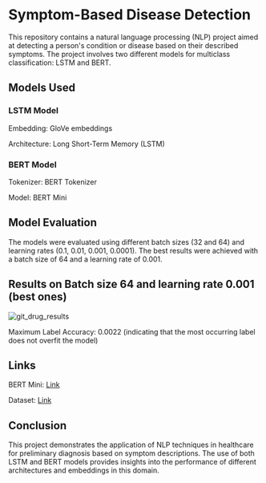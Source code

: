 # Symptom-Based Disease Detection
This repository contains a natural language processing (NLP) project aimed at detecting a person's condition or disease based on their described symptoms. The project involves two different models for multiclass classification: LSTM and BERT.

## Models Used
### LSTM Model
Embedding: GloVe embeddings

Architecture: Long Short-Term Memory (LSTM)

### BERT Model
Tokenizer: BERT Tokenizer

Model: BERT Mini

## Model Evaluation
The models were evaluated using different batch sizes (32 and 64) and learning rates (0.1, 0.01, 0.001, 0.0001). The best results were achieved with a batch size of 64 and a learning rate of 0.001.

## Results on Batch size 64 and learning rate 0.001 (best ones)
![git_drug_results](https://github.com/piyushinduja/Symptom-Based-Disease-Detector/assets/74929365/552359d8-d45c-4d6e-b052-2e59e9f19319)

Maximum Label Accuracy: 0.0022 (indicating that the most occurring label does not overfit the model)

## Links
BERT Mini: [Link](https://huggingface.co/prajjwal1/bert-mini)

Dataset: [Link](https://www.kaggle.com/datasets/jessicali9530/kuc-hackathon-winter-2018)

## Conclusion
This project demonstrates the application of NLP techniques in healthcare for preliminary diagnosis based on symptom descriptions. The use of both LSTM and BERT models provides insights into the performance of different architectures and embeddings in this domain.
